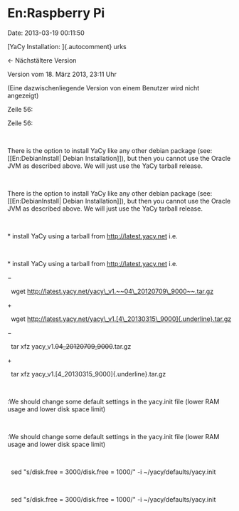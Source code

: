 En:Raspberry Pi
===============

Date: 2013-03-19 00:11:50

[YaCy Installation: ]{.autocomment} urks

← Nächstältere Version

Version vom 18. März 2013, 23:11 Uhr

(Eine dazwischenliegende Version von einem Benutzer wird nicht
angezeigt)

Zeile 56:

Zeile 56:

 

<div>

There is the option to install YaCy like any other debian package (see:
\[\[En:DebianInstall\| Debian Installation\]\]), but then you cannot use
the Oracle JVM as described above. We will just use the YaCy tarball
release.

</div>

 

<div>

There is the option to install YaCy like any other debian package (see:
\[\[En:DebianInstall\| Debian Installation\]\]), but then you cannot use
the Oracle JVM as described above. We will just use the YaCy tarball
release.

</div>

 

<div>

\* install YaCy using a tarball from http://latest.yacy.net i.e.

</div>

 

<div>

\* install YaCy using a tarball from http://latest.yacy.net i.e.

</div>

−

<div>

  wget http://latest.yacy.net/yacy\_v1.~~04\_20120709\_9000~~.tar.gz

</div>

\+

<div>

  wget
http://latest.yacy.net/yacy\_v1.[4\_20130315\_9000]{.underline}.tar.gz

</div>

−

<div>

  tar xfz yacy\_v1.~~04\_20120709\_9000~~.tar.gz

</div>

\+

<div>

  tar xfz yacy\_v1.[4\_20130315\_9000]{.underline}.tar.gz

</div>

 

<div>

:We should change some default settings in the yacy.init file (lower RAM
usage and lower disk space limit)

</div>

 

<div>

:We should change some default settings in the yacy.init file (lower RAM
usage and lower disk space limit)

</div>

 

<div>

  sed \"s/disk.free = 3000/disk.free = 1000/\" -i
\~/yacy/defaults/yacy.init

</div>

 

<div>

  sed \"s/disk.free = 3000/disk.free = 1000/\" -i
\~/yacy/defaults/yacy.init

</div>
